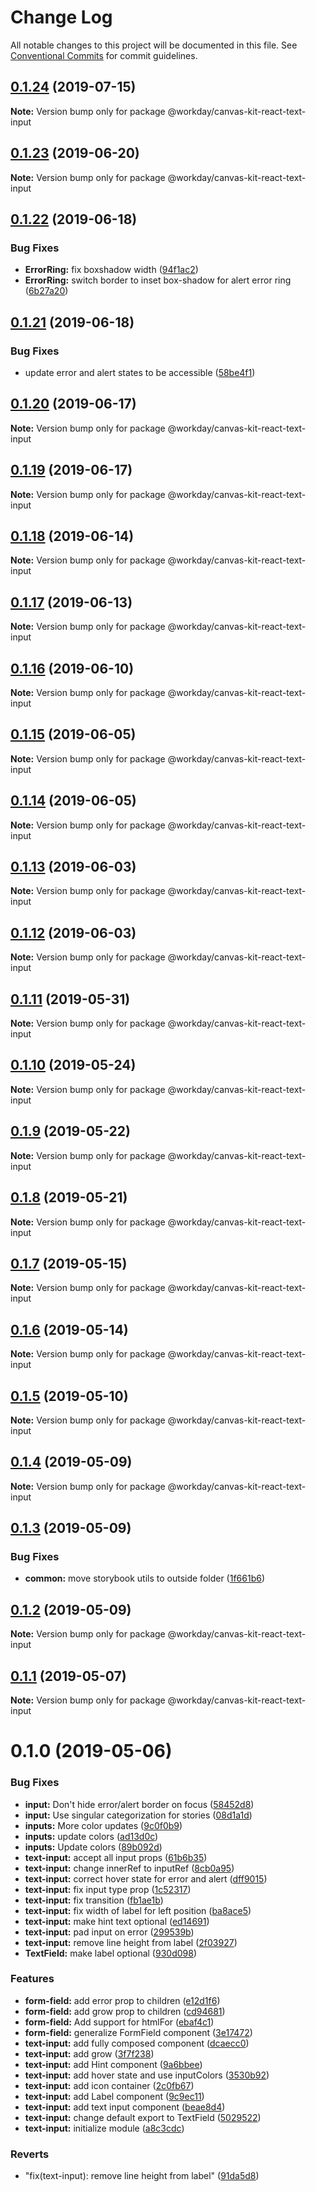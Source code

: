 # Change Log

All notable changes to this project will be documented in this file.
See [Conventional Commits](https://conventionalcommits.org) for commit guidelines.

## [0.1.24](https://ghe.megaleo.com/design/canvas-kit-react/tree/master/modules/canvas-kit-react-text-input/compare/@workday/canvas-kit-react-text-input@0.1.23...@workday/canvas-kit-react-text-input@0.1.24) (2019-07-15)

**Note:** Version bump only for package @workday/canvas-kit-react-text-input





## [0.1.23](https://ghe.megaleo.com/design/canvas-kit-react/tree/master/modules/canvas-kit-react-text-input/compare/@workday/canvas-kit-react-text-input@0.1.22...@workday/canvas-kit-react-text-input@0.1.23) (2019-06-20)

**Note:** Version bump only for package @workday/canvas-kit-react-text-input





## [0.1.22](https://ghe.megaleo.com/design/canvas-kit-react/tree/master/modules/canvas-kit-react-text-input/compare/@workday/canvas-kit-react-text-input@0.1.21...@workday/canvas-kit-react-text-input@0.1.22) (2019-06-18)


### Bug Fixes

* **ErrorRing:** fix boxshadow width ([94f1ac2](https://ghe.megaleo.com/design/canvas-kit-react/tree/master/modules/canvas-kit-react-text-input/commits/94f1ac2))
* **ErrorRing:** switch border to inset box-shadow for alert error ring ([6b27a20](https://ghe.megaleo.com/design/canvas-kit-react/tree/master/modules/canvas-kit-react-text-input/commits/6b27a20))





## [0.1.21](https://ghe.megaleo.com/design/canvas-kit-react/tree/master/modules/canvas-kit-react-text-input/compare/@workday/canvas-kit-react-text-input@0.1.20...@workday/canvas-kit-react-text-input@0.1.21) (2019-06-18)


### Bug Fixes

* update error and alert states to be accessible ([58be4f1](https://ghe.megaleo.com/design/canvas-kit-react/tree/master/modules/canvas-kit-react-text-input/commits/58be4f1))





## [0.1.20](https://ghe.megaleo.com/design/canvas-kit-react/tree/master/modules/canvas-kit-react-text-input/compare/@workday/canvas-kit-react-text-input@0.1.19...@workday/canvas-kit-react-text-input@0.1.20) (2019-06-17)

**Note:** Version bump only for package @workday/canvas-kit-react-text-input





## [0.1.19](https://ghe.megaleo.com/design/canvas-kit-react/tree/master/modules/canvas-kit-react-text-input/compare/@workday/canvas-kit-react-text-input@0.1.18...@workday/canvas-kit-react-text-input@0.1.19) (2019-06-17)

**Note:** Version bump only for package @workday/canvas-kit-react-text-input





## [0.1.18](https://ghe.megaleo.com/design/canvas-kit-react/tree/master/modules/canvas-kit-react-text-input/compare/@workday/canvas-kit-react-text-input@0.1.17...@workday/canvas-kit-react-text-input@0.1.18) (2019-06-14)

**Note:** Version bump only for package @workday/canvas-kit-react-text-input





## [0.1.17](https://ghe.megaleo.com/design/canvas-kit-react/tree/master/modules/canvas-kit-react-text-input/compare/@workday/canvas-kit-react-text-input@0.1.16...@workday/canvas-kit-react-text-input@0.1.17) (2019-06-13)

**Note:** Version bump only for package @workday/canvas-kit-react-text-input





## [0.1.16](https://ghe.megaleo.com/design/canvas-kit-react/tree/master/modules/canvas-kit-react-text-input/compare/@workday/canvas-kit-react-text-input@0.1.15...@workday/canvas-kit-react-text-input@0.1.16) (2019-06-10)

**Note:** Version bump only for package @workday/canvas-kit-react-text-input





## [0.1.15](https://ghe.megaleo.com/design/canvas-kit-react/tree/master/modules/canvas-kit-react-text-input/compare/@workday/canvas-kit-react-text-input@0.1.14...@workday/canvas-kit-react-text-input@0.1.15) (2019-06-05)

**Note:** Version bump only for package @workday/canvas-kit-react-text-input





## [0.1.14](https://ghe.megaleo.com/design/canvas-kit-react/tree/master/modules/canvas-kit-react-text-input/compare/@workday/canvas-kit-react-text-input@0.1.13...@workday/canvas-kit-react-text-input@0.1.14) (2019-06-05)

**Note:** Version bump only for package @workday/canvas-kit-react-text-input





## [0.1.13](https://ghe.megaleo.com/design/canvas-kit-react/tree/master/modules/canvas-kit-react-text-input/compare/@workday/canvas-kit-react-text-input@0.1.12...@workday/canvas-kit-react-text-input@0.1.13) (2019-06-03)

**Note:** Version bump only for package @workday/canvas-kit-react-text-input





## [0.1.12](https://ghe.megaleo.com/design/canvas-kit-react/tree/master/modules/canvas-kit-react-text-input/compare/@workday/canvas-kit-react-text-input@0.1.11...@workday/canvas-kit-react-text-input@0.1.12) (2019-06-03)

**Note:** Version bump only for package @workday/canvas-kit-react-text-input





## [0.1.11](https://ghe.megaleo.com/design/canvas-kit-react/tree/master/modules/canvas-kit-react-text-input/compare/@workday/canvas-kit-react-text-input@0.1.10...@workday/canvas-kit-react-text-input@0.1.11) (2019-05-31)

**Note:** Version bump only for package @workday/canvas-kit-react-text-input





## [0.1.10](https://ghe.megaleo.com/design/canvas-kit-react/tree/master/modules/canvas-kit-react-text-input/compare/@workday/canvas-kit-react-text-input@0.1.9...@workday/canvas-kit-react-text-input@0.1.10) (2019-05-24)

**Note:** Version bump only for package @workday/canvas-kit-react-text-input





## [0.1.9](https://ghe.megaleo.com/design/canvas-kit-react/tree/master/modules/canvas-kit-react-text-input/compare/@workday/canvas-kit-react-text-input@0.1.8...@workday/canvas-kit-react-text-input@0.1.9) (2019-05-22)

**Note:** Version bump only for package @workday/canvas-kit-react-text-input





## [0.1.8](https://ghe.megaleo.com/design/canvas-kit-react/tree/master/modules/canvas-kit-react-text-input/compare/@workday/canvas-kit-react-text-input@0.1.7...@workday/canvas-kit-react-text-input@0.1.8) (2019-05-21)

**Note:** Version bump only for package @workday/canvas-kit-react-text-input





## [0.1.7](https://ghe.megaleo.com/design/canvas-kit-react/tree/master/modules/canvas-kit-react-text-input/compare/@workday/canvas-kit-react-text-input@0.1.6...@workday/canvas-kit-react-text-input@0.1.7) (2019-05-15)

**Note:** Version bump only for package @workday/canvas-kit-react-text-input





## [0.1.6](https://ghe.megaleo.com/design/canvas-kit-react/tree/master/modules/canvas-kit-react-text-input/compare/@workday/canvas-kit-react-text-input@0.1.5...@workday/canvas-kit-react-text-input@0.1.6) (2019-05-14)

**Note:** Version bump only for package @workday/canvas-kit-react-text-input





## [0.1.5](https://ghe.megaleo.com/design/canvas-kit-react/tree/master/modules/canvas-kit-react-text-input/compare/@workday/canvas-kit-react-text-input@0.1.4...@workday/canvas-kit-react-text-input@0.1.5) (2019-05-10)

**Note:** Version bump only for package @workday/canvas-kit-react-text-input





## [0.1.4](https://ghe.megaleo.com/design/canvas-kit-react/tree/master/modules/canvas-kit-react-text-input/compare/@workday/canvas-kit-react-text-input@0.1.3...@workday/canvas-kit-react-text-input@0.1.4) (2019-05-09)

**Note:** Version bump only for package @workday/canvas-kit-react-text-input





## [0.1.3](https://ghe.megaleo.com/design/canvas-kit-react/tree/master/modules/canvas-kit-react-text-input/compare/@workday/canvas-kit-react-text-input@0.1.2...@workday/canvas-kit-react-text-input@0.1.3) (2019-05-09)


### Bug Fixes

* **common:** move storybook utils to outside folder ([1f661b6](https://ghe.megaleo.com/design/canvas-kit-react/tree/master/modules/canvas-kit-react-text-input/commits/1f661b6))





## [0.1.2](https://ghe.megaleo.com/design/canvas-kit-react/tree/master/modules/canvas-kit-react-text-input/compare/@workday/canvas-kit-react-text-input@0.1.1...@workday/canvas-kit-react-text-input@0.1.2) (2019-05-09)

**Note:** Version bump only for package @workday/canvas-kit-react-text-input





## [0.1.1](https://ghe.megaleo.com/design/canvas-kit-react/tree/master/modules/canvas-kit-react-text-input/compare/@workday/canvas-kit-react-text-input@0.1.0...@workday/canvas-kit-react-text-input@0.1.1) (2019-05-07)

**Note:** Version bump only for package @workday/canvas-kit-react-text-input





# 0.1.0 (2019-05-06)


### Bug Fixes

* **input:** Don't hide error/alert border on focus ([58452d8](https://ghe.megaleo.com/design/canvas-kit-react/tree/master/modules/canvas-kit-react-text-input/commits/58452d8))
* **input:** Use singular categorization for stories ([08d1a1d](https://ghe.megaleo.com/design/canvas-kit-react/tree/master/modules/canvas-kit-react-text-input/commits/08d1a1d))
* **inputs:** More color updates ([9c0f0b9](https://ghe.megaleo.com/design/canvas-kit-react/tree/master/modules/canvas-kit-react-text-input/commits/9c0f0b9))
* **inputs:** update colors ([ad13d0c](https://ghe.megaleo.com/design/canvas-kit-react/tree/master/modules/canvas-kit-react-text-input/commits/ad13d0c))
* **inputs:** Update colors ([89b092d](https://ghe.megaleo.com/design/canvas-kit-react/tree/master/modules/canvas-kit-react-text-input/commits/89b092d))
* **text-input:** accept all input props ([61b6b35](https://ghe.megaleo.com/design/canvas-kit-react/tree/master/modules/canvas-kit-react-text-input/commits/61b6b35))
* **text-input:** change innerRef to inputRef ([8cb0a95](https://ghe.megaleo.com/design/canvas-kit-react/tree/master/modules/canvas-kit-react-text-input/commits/8cb0a95))
* **text-input:** correct hover state for error and alert ([dff9015](https://ghe.megaleo.com/design/canvas-kit-react/tree/master/modules/canvas-kit-react-text-input/commits/dff9015))
* **text-input:** fix input type prop ([1c52317](https://ghe.megaleo.com/design/canvas-kit-react/tree/master/modules/canvas-kit-react-text-input/commits/1c52317))
* **text-input:** fix transition ([fb1ae1b](https://ghe.megaleo.com/design/canvas-kit-react/tree/master/modules/canvas-kit-react-text-input/commits/fb1ae1b))
* **text-input:** fix width of label for left position ([ba8ace5](https://ghe.megaleo.com/design/canvas-kit-react/tree/master/modules/canvas-kit-react-text-input/commits/ba8ace5))
* **text-input:** make hint text optional ([ed14691](https://ghe.megaleo.com/design/canvas-kit-react/tree/master/modules/canvas-kit-react-text-input/commits/ed14691))
* **text-input:** pad input on error ([299539b](https://ghe.megaleo.com/design/canvas-kit-react/tree/master/modules/canvas-kit-react-text-input/commits/299539b))
* **text-input:** remove line height from label ([2f03927](https://ghe.megaleo.com/design/canvas-kit-react/tree/master/modules/canvas-kit-react-text-input/commits/2f03927))
* **TextField:** make label optional ([930d098](https://ghe.megaleo.com/design/canvas-kit-react/tree/master/modules/canvas-kit-react-text-input/commits/930d098))


### Features

* **form-field:** add error prop to children ([e12d1f6](https://ghe.megaleo.com/design/canvas-kit-react/tree/master/modules/canvas-kit-react-text-input/commits/e12d1f6))
* **form-field:** add grow prop to children ([cd94681](https://ghe.megaleo.com/design/canvas-kit-react/tree/master/modules/canvas-kit-react-text-input/commits/cd94681))
* **form-field:** Add support for htmlFor ([ebaf4c1](https://ghe.megaleo.com/design/canvas-kit-react/tree/master/modules/canvas-kit-react-text-input/commits/ebaf4c1))
* **form-field:** generalize FormField component ([3e17472](https://ghe.megaleo.com/design/canvas-kit-react/tree/master/modules/canvas-kit-react-text-input/commits/3e17472))
* **text-input:** add fully composed component ([dcaecc0](https://ghe.megaleo.com/design/canvas-kit-react/tree/master/modules/canvas-kit-react-text-input/commits/dcaecc0))
* **text-input:** add grow ([3f7f238](https://ghe.megaleo.com/design/canvas-kit-react/tree/master/modules/canvas-kit-react-text-input/commits/3f7f238))
* **text-input:** add Hint component ([9a6bbee](https://ghe.megaleo.com/design/canvas-kit-react/tree/master/modules/canvas-kit-react-text-input/commits/9a6bbee))
* **text-input:** add hover state and use inputColors ([3530b92](https://ghe.megaleo.com/design/canvas-kit-react/tree/master/modules/canvas-kit-react-text-input/commits/3530b92))
* **text-input:** add icon container ([2c0fb67](https://ghe.megaleo.com/design/canvas-kit-react/tree/master/modules/canvas-kit-react-text-input/commits/2c0fb67))
* **text-input:** add Label component ([9c9ec11](https://ghe.megaleo.com/design/canvas-kit-react/tree/master/modules/canvas-kit-react-text-input/commits/9c9ec11))
* **text-input:** add text input component ([beae8d4](https://ghe.megaleo.com/design/canvas-kit-react/tree/master/modules/canvas-kit-react-text-input/commits/beae8d4))
* **text-input:** change default export to TextField ([5029522](https://ghe.megaleo.com/design/canvas-kit-react/tree/master/modules/canvas-kit-react-text-input/commits/5029522))
* **text-input:** initialize module ([a8c3cdc](https://ghe.megaleo.com/design/canvas-kit-react/tree/master/modules/canvas-kit-react-text-input/commits/a8c3cdc))


### Reverts

* "fix(text-input): remove line height from label" ([91da5d8](https://ghe.megaleo.com/design/canvas-kit-react/tree/master/modules/canvas-kit-react-text-input/commits/91da5d8))
